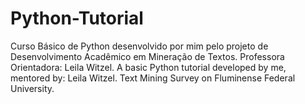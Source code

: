 # Python-Tutorial
Curso Básico de Python desenvolvido por mim pelo projeto de Desenvolvimento Acadêmico em Mineração de Textos. Professora Orientadora: Leila Witzel. A basic Python tutorial developed  by me, mentored by: Leila Witzel. Text Mining Survey on Fluminense Federal University.
